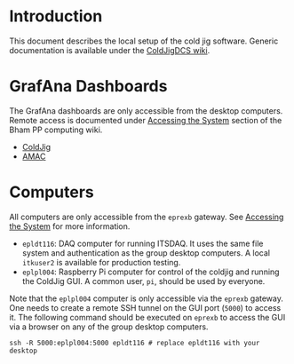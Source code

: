 # Introduction
This document describes the local setup of the cold jig software. Generic
documentation is available under the
[ColdJigDCS wiki](https://gitlab.cern.ch/groups/ColdJigDCS/-/wikis/home).

# GrafAna Dashboards
The GrafAna dashboards are only accessible from the desktop computers. Remote
access is documented under
[Accessing the System](http://www.ep.ph.bham.ac.uk/index.php?page=guide/access)
section of the Bham PP computing wiki.

- [ColdJig](http://eplvm003:3000/d/buq47AcVk/uk_china_coldjig_dashboard_flux?orgId=1&refresh=5s)
- [AMAC](http://eplvm003:3000/d/JKm4gvAVk/amac_dashboard_flux?orgId=1&refresh=5s)

# Computers
All computers are only accessible from the `eprexb` gateway. See
[Accessing the System](http://www.ep.ph.bham.ac.uk/index.php?page=guide/access)
for more information.

- `epldt116`: DAQ computer for running ITSDAQ. It uses the same file system and
authentication as the group desktop computers. A local `itkuser2` is available
for production testing.
- `eplpl004`: Raspberry Pi computer for control of the coldjig and running the
ColdJig GUI. A common user, `pi`, should be used by everyone.

Note that the `eplpl004` computer is only accessible via the `eprexb` gateway.
One needs to create a remote SSH tunnel on the GUI port (`5000`) to access it.
The following command should be executed on `eprexb` to access the GUI via a
browser on any of the group desktop computers.

```shell
ssh -R 5000:eplpl004:5000 epldt116 # replace epldt116 with your desktop
```
